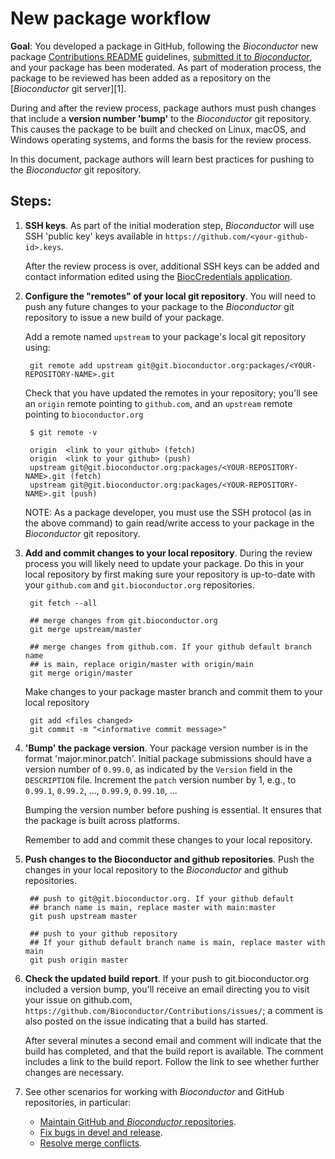 # New package workflow

__Goal__: You developed a package in GitHub, following the
_Bioconductor_ new package [Contributions README][] guidelines,
[submitted it to _Bioconductor_][], and your package has been
moderated. As part of moderation process, the package to be reviewed
has been added as a repository on the [_Bioconductor_ git server][1].

During and after the review process, package authors must push changes
that include a **version number 'bump'** to the _Bioconductor_ git
repository. This causes the package to be built and checked on Linux,
macOS, and Windows operating systems, and forms the basis for the
review process.

In this document, package authors will learn best practices for
pushing to the _Bioconductor_ git repository.

## Steps:

1. **SSH keys**. As part of the initial moderation step,
   _Bioconductor_ will use SSH 'public key' keys available in
   `https://github.com/<your-github-id>.keys`.

   After the review process is over, additional SSH keys can be added
   and contact information edited using the [BiocCredentials
   application][].

1. **Configure the "remotes" of your local git repository**. You will need
   to push any future changes to your package to the _Bioconductor_ git
   repository to issue a new build of your package. 
   
   Add a remote named `upstream` to your package's local git
   repository using:

        git remote add upstream git@git.bioconductor.org:packages/<YOUR-REPOSITORY-NAME>.git
        
   Check that you have updated the remotes in your repository; you'll
   see an `origin` remote pointing to `github.com`, and an `upstream` remote
   pointing to `bioconductor.org`
   
        $ git remote -v

        origin  <link to your github> (fetch)
        origin  <link to your github> (push)
        upstream git@git.bioconductor.org:packages/<YOUR-REPOSITORY-NAME>.git (fetch)
        upstream git@git.bioconductor.org:packages/<YOUR-REPOSITORY-NAME>.git (push)
        
   NOTE: As a package developer, you must use the SSH protocol (as in
   the above command) to gain read/write access to your package in the
   _Bioconductor_ git repository.

1. **Add and commit changes to your local repository**. During the
   review process you will likely need to update your package. Do this
   in your local repository by first making sure your repository is
   up-to-date with your `github.com` and `git.bioconductor.org`
   repositories.

        git fetch --all

        ## merge changes from git.bioconductor.org
        git merge upstream/master

        ## merge changes from github.com. If your github default branch name
        ## is main, replace origin/master with origin/main
        git merge origin/master

   Make changes to your package master branch and commit them to your
   local repository
   
        git add <files changed>
        git commit -m "<informative commit message>"
        
1. **'Bump' the package version**.  Your package version number is in
   the format 'major.minor.patch'. Initial package submissions should have
   a version number of `0.99.0`, as indicated by the `Version` field in the
   `DESCRIPTION` file. Increment the `patch` version number by 1, e.g., to
   `0.99.1`, `0.99.2`, ..., `0.99.9`, `0.99.10`, ...

   Bumping the version number before pushing is essential. It ensures
   that the package is built across platforms.
   
   Remember to add and commit these changes to your local repository.

1. **Push changes to the Bioconductor and github repositories**.  Push
   the changes in your local repository to the _Bioconductor_ and
   github repositories.

        ## push to git@git.bioconductor.org. If your github default
        ## branch name is main, replace master with main:master
        git push upstream master

        ## push to your github repository
        ## If your github default branch name is main, replace master with main
        git push origin master

1. **Check the updated build report**. If your push to
   git.bioconductor.org included a version bump, you'll receive an
   email directing you to visit your issue on github.com,
   `https://github.com/Bioconductor/Contributions/issues/`; a comment
   is also posted on the issue indicating that a build has started.
   
   After several minutes a second email and comment will indicate that
   the build has completed, and that the build report is
   available. The comment includes a link to the build report. Follow
   the link to see whether further changes are necessary.

1. See other scenarios for working with _Bioconductor_ and GitHub repositories, in particular:

    - [Maintain GitHub and _Bioconductor_ repositories][].
    - [Fix bugs in  devel and release][].
    - [Resolve merge conflicts][].

[submit-keys]: https://git.bioconductor.org/BiocCredentials/
[Maintain GitHub and _Bioconductor_ repositories]: ../maintain-github-bioc
[Pull upstream changes]: ../pull-upstream-changes
[Fix bugs in devel and release]: ../bug-fix-in-release-and-devel
[Resolve merge conflicts]: ../resolve-conflicts
[Contributions README]: https://github.com/Bioconductor/Contributions
[_Bioconductor_ git server]: https://git.bioconductor.org
[submitted it to _Bioconductor_]: http://bioconductor.org/developers/package-submission/
[BiocCredentials application]: https://git.bioconductor.org/BiocCredentials/
